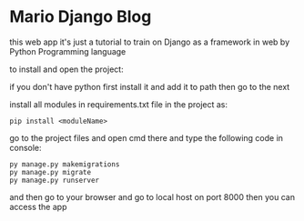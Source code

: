 # Mario Django Blog

this web app it's just a tutorial to train on Django as a framework in web by Python Programming language

to install and open the project:

if you don't have python first install it and add it to path then go to the next

install all modules in requirements.txt file in the project as:

```
pip install <moduleName>
```

go to the project files and open cmd there and type the following code in console:

```
py manage.py makemigrations
py manage.py migrate
py manage.py runserver
```

and then go to your browser and go to local host on port 8000 then you can access the app 